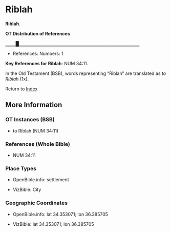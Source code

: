 # Riblah
**Riblah**. 


**OT Distribution of References**

▁▁▁█▁▁▁▁▁▁▁▁▁▁▁▁▁▁▁▁▁▁▁▁▁▁▁▁▁▁▁▁▁▁▁▁▁▁▁
* References: Numbers: 1



**Key References for Riblah**: 
NUM 34:11. 


In the Old Testament (BSB), words representing “Riblah” are translated as 
*to Riblah* (1x). 




Return to [Index](00-Index.md)

## More Information

### OT Instances (BSB)

* to Riblah (NUM 34:11)



### References (Whole Bible)

* NUM 34:11


### Place Types

* OpenBible.info: settlement

* VizBible: City



### Geographic Coordinates

* OpenBible.info: lat 34.353071; lon 36.385705

* VizBible: lat 34.353071; lon 36.385705




